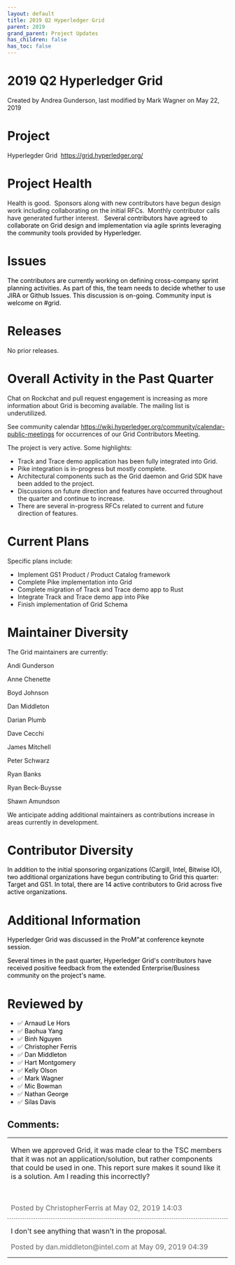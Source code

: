 ```yaml
---
layout: default
title: 2019 Q2 Hyperledger Grid
parent: 2019
grand_parent: Project Updates
has_children: false
has_toc: false
---
```


# 2019 Q2 Hyperledger Grid

Created by Andrea Gunderson, last modified by Mark Wagner on May 22, 2019

# Project

Hyperlegder Grid 
<a href="https://grid.hyperledger.org/" class="external-link" rel="nofollow">https://grid.hyperledger.org/</a>

# Project Health

Health is good.  Sponsors along with new contributors have begun design
work including collaborating on the initial RFCs.  Monthly contributor
calls have generated further interest.   <span style="color: black;">Several contributors have agreed to collaborate on
Grid design and implementation via agile sprints leveraging the
community tools provided by Hyperledger. </span>

# Issues

<span style="color: black;">The contributors are currently working on
defining cross-company sprint planning activities. As part of this, the
team needs to decide whether to use JIRA or Github Issues. This
discussion is on-going. Community input is welcome on \#grid. </span>

# Releases

No prior releases.

# Overall Activity in the Past Quarter

Chat on Rockchat and pull request engagement is increasing as more
information about Grid is becoming available. The mailing list is
underutilized.

See community calendar <a href="https://wiki.hyperledger.org/community/calendar-public-meetings" rel="nofollow">https://wiki.hyperledger.org/community/calendar-public-meetings</a>
for occurrences of our Grid Contributors Meeting.

The project is very active. Some highlights:

-   Track and Trace demo application has been fully integrated into
Grid.
-   Pike integration is in-progress but mostly complete.
-   Architectural components such as the Grid daemon and Grid SDK have
been added to the project.
-   Discussions on future direction and features have occurred
throughout the quarter and continue to increase.
-   There are several in-progress RFCs related to current and future
direction of features.

# Current Plans

Specific plans include:

-   Implement GS1 Product / Product Catalog framework
-   Complete Pike implementation into Grid
-   Complete migration of Track and Trace demo app to Rust 
-   Integrate Track and Trace demo app into Pike
-   Finish implementation of Grid Schema

# Maintainer Diversity

The Grid maintainers are currently:



Andi Gunderson

Anne Chenette

Boyd Johnson

Dan Middleton

Darian Plumb

Dave Cecchi

James Mitchell

Peter Schwarz

Ryan Banks

Ryan Beck-Buysse

Shawn Amundson



We anticipate adding additional maintainers as contributions increase in
areas currently in development.

# Contributor Diversity

<span style="color: black;">In addition to the initial sponsoring
organizations (Cargill, Intel, Bitwise IO), two additional organizations
have begun contributing to Grid this quarter: Target and GS1. In total,
there are 14 active contributors to Grid across five active
organizations. </span>

# Additional Information

<span style="color: black;">Hyperledger Grid was discussed in the ProM"at conference keynote session.  </span>

<span style="color: black;">Several times in the past quarter,
Hyperledger Grid's contributors have received positive feedback from the
extended Enterprise/Business community on the project's name. </span>

# Reviewed by
-   ✅ <span style="color: rgb(0,0,0);">Arnaud Le Hors </span>
-   ✅ <span style="color: rgb(0,0,0);"> <span style="color: rgb(0,0,0);">Baohua Yang </span> </span>
-   ✅ <span style="color: rgb(0,0,0);"> <span style="color: rgb(0,0,0);"> <span style="color: rgb(0,0,0);">Binh
Nguyen </span> </span> </span>
-   ✅ <span style="color: rgb(0,0,0);"> <span style="color: rgb(0,0,0);"> <span style="color: rgb(0,0,0);">Christopher Ferris </span> </span></span>
-   ✅ <span style="color: rgb(0,0,0);"> <span style="color: rgb(0,0,0);"> <span style="color: rgb(0,0,0);"> <span style="color: rgb(0,0,0);">Dan Middleton </span> </span> </span></span>
-   ✅ <span style="color: rgb(0,0,0);"> <span style="color: rgb(0,0,0);"> <span style="color: rgb(0,0,0);"> <span style="color: rgb(0,0,0);"> <span style="color: rgb(0,0,0);">Hart
Montgomery </span> </span> </span> </span> </span>
-   ✅ <span style="color: rgb(0,0,0);"> <span style="color: rgb(0,0,0);"> <span style="color: rgb(0,0,0);"> <span style="color: rgb(0,0,0);"> <span style="color: rgb(0,0,0);"> <span style="color: rgb(0,0,0);">Kelly Olson </span> </span> </span></span> </span> </span>
-   ✅ <span style="color: rgb(0,0,0);"> <span style="color: rgb(0,0,0);"> <span style="color: rgb(0,0,0);"> <span style="color: rgb(0,0,0);"> <span style="color: rgb(0,0,0);"> <span style="color: rgb(0,0,0);"> <span style="color: rgb(0,0,0);">Mark
Wagner </span> </span> </span> </span> </span> </span> </span>
-   ✅ <span style="color: rgb(0,0,0);"> <span style="color: rgb(0,0,0);"> <span style="color: rgb(0,0,0);"> <span style="color: rgb(0,0,0);"> <span style="color: rgb(0,0,0);"> <span style="color: rgb(0,0,0);"> <span style="color: rgb(0,0,0);"> <span style="color: rgb(0,0,0);">Mic Bowman </span> </span> </span></span> </span> </span> </span> </span>
-   ✅ <span style="color: rgb(0,0,0);"> <span style="color: rgb(0,0,0);"> <span style="color: rgb(0,0,0);"> <span style="color: rgb(0,0,0);"> <span style="color: rgb(0,0,0);"> <span style="color: rgb(0,0,0);"> <span style="color: rgb(0,0,0);"> <span style="color: rgb(0,0,0);">Nathan George </span> </span> </span></span> </span> </span> </span> </span>
-   ✅ <span style="color: rgb(0,0,0);"> <span style="color: rgb(0,0,0);"> <span style="color: rgb(0,0,0);"> <span style="color: rgb(0,0,0);"> <span style="color: rgb(0,0,0);"> <span style="color: rgb(0,0,0);"> <span style="color: rgb(0,0,0);"> <span style="color: rgb(0,0,0);">Silas Davis </span> </span> </span></span> </span> </span> </span> </span>



## Comments:

<table data-border="0" width="100%">
<colgroup>
<col style="width: 100%" />
</colgroup>
<tbody>
<tr class="odd">
<td><span id="comment-9110900"></span>
<p>When we approved Grid, it was made clear to the TSC members that it
was not an application/solution, but rather components that could be
used in one. This report sure makes it sound like it is a solution. Am I
reading this incorrectly?</p>
<p><br />
</p>
<div class="smallfont" data-align="left" style="color: #666666; width: 98%; margin-bottom: 10px;">
 Posted by ChristopherFerris at May 02, 2019 14:03 </div ></td>
</tr>
<tr class="even">
<td style="border-top: 1px dashed #666666"><span id="comment-12419080"></span>
<p>I don't see anything that wasn't in the proposal.</p>
<div class="smallfont" data-align="left" style="color: #666666; width: 98%; margin-bottom: 10px;">
Posted by dan.middleton@intel.com at May 09, 2019 04:39 </div ></td>
</tr>
</tbody>
</table>




